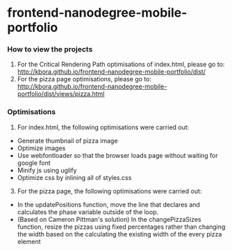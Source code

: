 frontend-nanodegree-mobile-portfolio
====================================

### How to view the projects

1. For the Critical Rendering Path optimisations of index.html, please go to: http://kbora.github.io/frontend-nanodegree-mobile-portfolio/dist/ 
2. For the pizza page optimisations, please go to: http://kbora.github.io/frontend-nanodegree-mobile-portfolio/dist/views/pizza.html

### Optimisations
1. For index.html, the following optimisations were carried out:
  * Generate thumbnail of pizza image 
  * Optimize images
  * Use webfontloader so that the browser loads page without waiting for google font 
  * Minify js using uglify
  * Optimize css by inlining all of styles.css

3. For the pizza page, the following optimisations were carried out:
  * In the updatePositions function, move the line that declares and calculates the phase variable outside of the loop.
  * (Based on Cameron Pittman's solution) In the changePizzaSizes function, resize the pizzas using fixed percentages rather than changing the width based on the calculating the existing width of the every pizza element